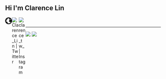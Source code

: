 ## Hi I'm Clarence Lin

[<img align="left" alt="blog.clarence.tw" width="22px" src="https://raw.githubusercontent.com/iconic/open-iconic/master/svg/globe.svg" />](https://blog.clarence.tw)
[<img align="left" alt="Clarence_Lin | Twitter" width="22px" src="https://cdn.jsdelivr.net/npm/simple-icons@v3/icons/twitter.svg" />](https://twitter.com/Clarence_Lin)
[<img align="left" alt="clarence_tw_ | Instagram" width="22px" src="https://cdn.jsdelivr.net/npm/simple-icons@v3/icons/instagram.svg" />](https://www.instagram.com/clarence_tw_/)

</br>

---

<img src = "https://github-readme-stats.vercel.app/api?username=clarencetw&show_icons=true&theme=nord&line_height=27">
<img src = "https://github-readme-stats.vercel.app/api/top-langs/?username=clarencetw&hide=css,cuda&theme=nord">

